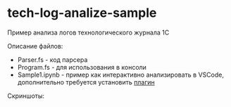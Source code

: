# tech-log-analize-sample

Пример анализа логов технологического журнала 1С

Описание файлов:
- Parser.fs - код парсера
- Program.fs - для использования в консоли
- Sample1.ipynb - пример как интерактивно анализировать в VSCode, дополнительно требуется установить [плагин](https://marketplace.visualstudio.com/items?itemName=ms-dotnettools.dotnet-interactive-vscode)

Скриншоты:
